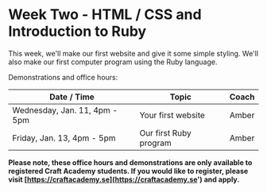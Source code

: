 # Week Two - HTML / CSS and Introduction to Ruby

This week, we'll make our first website and give it some simple styling. We'll also make our first computer program using the Ruby language.

Demonstrations and office hours:

| Date / Time | Topic | Coach |
| -- | -- | -- |
| Wednesday, Jan. 11, 4pm - 5pm | Your first website | Amber |
| Friday, Jan. 13, 4pm - 5pm | Our first Ruby program | Amber |

**Please note, these office hours and demonstrations are only available to registered Craft Academy students. If you would like to register, please visit [https://craftacademy.se](https://craftacademy.se') and apply.**
